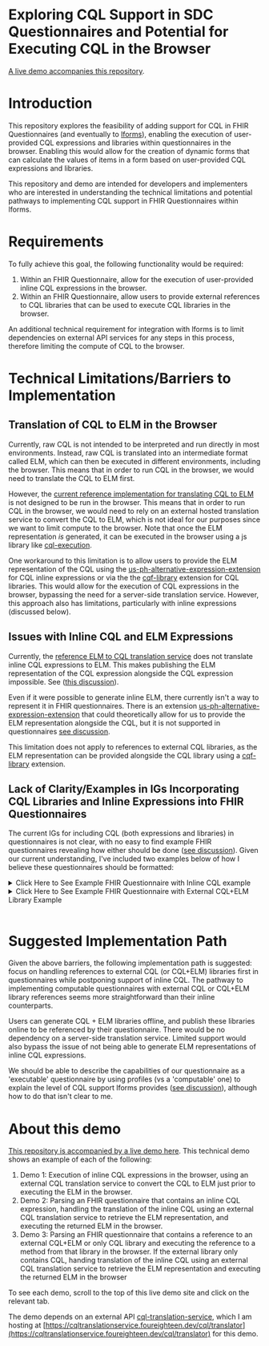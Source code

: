 # Exploring CQL Support in SDC Questionnaires and Potential for Executing CQL in the Browser

[A live demo accompanies this repository](https://cfu288.github.io/cql-lforms-proposal/).

# Introduction

This repository explores the feasibility of adding support for CQL in FHIR Questionnaires (and eventually to [lforms](https://github.com/lhncbc/lforms)), enabling the execution of user-provided CQL expressions and libraries within questionnaires in the browser. Enabling this would allow for the creation of dynamic forms that can calculate the values of items in a form based on user-provided CQL expressions and libraries.

This repository and demo are intended for developers and implementers who are interested in understanding the technical limitations and potential pathways to implementing CQL support in FHIR Questionnaires within lforms.

# Requirements

To fully achieve this goal, the following functionality would be required:

1. Within an FHIR Questionnaire, allow for the execution of user-provided inline CQL expressions in the browser.
2. Within an FHIR Questionnaire, allow users to provide external references to CQL libraries that can be used to execute CQL libraries in the browser.

An additional technical requirement for integration with lforms is to limit dependencies on external API services for any steps in this process, therefore limiting the compute of CQL to the browser.

# Technical Limitations/Barriers to Implementation

## Translation of CQL to ELM in the Browser

Currently, raw CQL is not intended to be interpreted and run directly in most environments. Instead, raw CQL is translated into an intermediate format called ELM, which can then be executed in different environments, including the browser. This means that in order to run CQL in the browser, we would need to translate the CQL to ELM first.

However, the [current reference implementation for translating CQL to ELM](https://github.com/cfu288/cql-translation-service) is not designed to be run in the browser. This means that in order to run CQL in the browser, we would need to rely on an external hosted translation service to convert the CQL to ELM, which is not ideal for our purposes since we want to limit compute to the browser. Note that once the ELM representation _is_ generated, it can be executed in the browser using a js library like [cql-execution](https://github.com/cqframework/cql-execution).

One workaround to this limitation is to allow users to provide the ELM representation of the CQL using the [us-ph-alternative-expression-extension](http://hl7.org/fhir/us/ecr/StructureDefinition/us-ph-alternative-expression-extension) for CQL inline expressions or via the the [cqf-library](http://hl7.org/fhir/StructureDefinition/cqf-library) extension for CQL libraries. This would allow for the execution of CQL expressions in the browser, bypassing the need for a server-side translation service. However, this approach also has limitations, particularly with inline expressions (discussed below).

## Issues with Inline CQL and ELM Expressions

Currently, the [reference ELM to CQL translation service](https://github.com/cfu288/cql-translation-service) does not translate inline CQL expressions to ELM. This makes publishing the ELM representation of the CQL expression alongside the CQL expression impossible. See ([this discussion](https://chat.fhir.org/#narrow/stream/179220-cql/topic/Translating.20inline.20CQL.20to.20ELM/near/432294574)).

Even if it were possible to generate inline ELM, there currently isn't a way to represent it in FHIR questionnaires. There is an extension [us-ph-alternative-expression-extension](http://hl7.org/fhir/us/ecr/StructureDefinition/us-ph-alternative-expression-extension) that could theoretically allow for us to provide the ELM representation alongside the CQL, but it is not supported in questionnaires [see discussion](https://chat.fhir.org/#narrow/stream/179255-questionnaire/topic/US.20Public.20Health.20Alternative.20Expressions.20in.20Questionnaires).

This limitation does not apply to references to external CQL libraries, as the ELM representation can be provided alongside the CQL library using a [cqf-library](http://hl7.org/fhir/StructureDefinition/cqf-library) extension.

## Lack of Clarity/Examples in IGs Incorporating CQL Libraries and Inline Expressions into FHIR Questionnaires

The current IGs for including CQL (both expressions and libraries) in questionnaires is not clear, with no easy to find example FHIR questionnaires revealing how either should be done ([see discussion](https://chat.fhir.org/#narrow/stream/179255-questionnaire/topic/ELM.20representations.20alongside.20CQL.20libraries.2Fexpressions/near/432725398)). Given our current understanding, I've included two examples below of how I believe these questionnaires should be formatted:

<details>
 <summary>Click Here to See Example FHIR Questionnaire with Inline CQL example</summary>

```json
{
  "resourceType": "Questionnaire",
  "id": "Example-CQL-Calculation-Questionnaire",
  "title": "Example CQL Calculation Questionnaire",
  "item": [
    {
      "text": "Multiply 2 * 3",
      "type": "string",
      "extension": [
        {
          "url": "http://hl7.org/fhir/uv/sdc/StructureDefinition/sdc-questionnaire-calculatedExpression",
          "valueExpression": {
            "description": "Multiply two numbers via cql expression",
            "language": "text/cql",
            "expression": "2 * 3"
          }
        }
      ]
    }
  ]
}
```

</details>

<details>
 <summary>Click Here to See Example FHIR Questionnaire with External CQL+ELM Library Example</summary>
 
 ```json
{
  "resourceType": "Questionnaire",
  "id": "Example-CQL-Calculation-Questionnaire",
  "title": "Example CQL Calculation Questionnaire",
  "extension": [
    {
      "url": "http://hl7.org/fhir/StructureDefinition/cqf-library",
      "valueCanonical": "http://example.com/ExampleExternalCQLLibrary"
    }
  ],
  "item": [
    {
      "text": "Multiply 2 * 3 in text/cql using external library",
      "type": "string",
      "required": false,
      "extension": [
        {
          "url": "http://hl7.org/fhir/uv/sdc/StructureDefinition/sdc-questionnaire-calculatedExpression",
          "valueExpression": {
            "description": "Multiply two numbers via cql expression found in an external library.",
            "language": "text/cql",
            "reference": "\"ExampleExternalCQLLibrary\".externalMultiplyFn"
          }
        }
      ]
    }
  ]
}
 ```

Where 'http://example.com/ExampleExternalCQLLibrary' would be a reference to this library resource, which itself contains the actual CQL content:

<details>
 <summary>http://example.com/ExampleExternalCQLLibrary</summary>

```json
{
  "resourceType": "Library",
  "url": "http://example.com/ExampleExternalCQLLibrary",
  "name": "ExampleExternalCQLLibrary",
  "description": "External CQL Library that contains an expression 'externalMultiplyFn' and 'externalDateTimeFn'. References to content are in 'content' array. Note that these are external refs but could be embedded in this resource under 'content.data' as a base64 encoded string.",
  "content": [
    {
      "contentType": "text/cql",
      "url": "https://cfu288.github.io/cql-lforms-proposal/ExampleExternalCQLLibrary/ExampleExternalCQLLibrary.cql"
    },
    {
      "contentType": "application/elm+json",
      "url": "https://cfu288.github.io/cql-lforms-proposal/ExampleExternalCQLLibrary/ExampleExternalCQLLibrary.json"
    }
  ]
}
```

</details>

</details>
</br>

# Suggested Implementation Path

Given the above barriers, the following implementation path is suggested: focus on handling references to external CQL (or CQL+ELM) libraries first in questionnaires while postponing support of inline CQL. The pathway to implementing computable questionnaires with external CQL or CQL+ELM library references seems more straightforward than their inline counterparts.

Users can generate CQL + ELM libraries offline, and publish these libraries online to be referenced by their questionnaire. There would be no dependency on a server-side translation service. Limited support would also bypass the issue of not being able to generate ELM representations of inline CQL expressions.

We should be able to describe the capabilities of our questionnaire as a 'executable' questionnaire by using profiles (vs a 'computable' one) to explain the level of CQL support lforms provides ([see discussion](https://chat.fhir.org/#narrow/stream/179220-cql/topic/Translating.20inline.20CQL.20to.20ELM/near/434413498)), although how to do that isn't clear to me.

# About this demo

[This repository is accompanied by a live demo here](https://cfu288.github.io/cql-lforms-proposal/). This technical demo shows an example of each of the following:

1. Demo 1: Execution of inline CQL expressions in the browser, using an external CQL translation service to convert the CQL to ELM just prior to executing the ELM in the browser.
2. Demo 2: Parsing an FHIR questionnaire that contains an inline CQL expression, handling the translation of the inline CQL using an external CQL translation service to retrieve the ELM representation, and executing the returned ELM in the browser.
3. Demo 3: Parsing an FHIR questionnaire that contains a reference to an external CQL+ELM or only CQL library and executing the reference to a method from that library in the browser. If the external library only contains CQL, handing translation of the inline CQL using an external CQL translation service to retrieve the ELM representation and executing the returned ELM in the browser

To see each demo, scroll to the top of this live demo site and click on the relevant tab.

The demo depends on an external API [cql-translation-service](https://github.com/cqframework/cql-translation-service), which I am hosting at [https://cqltranslationservice.foureighteen.dev/cql/translator](https://cqltranslationservice.foureighteen.dev/cql/translator) for this demo.
